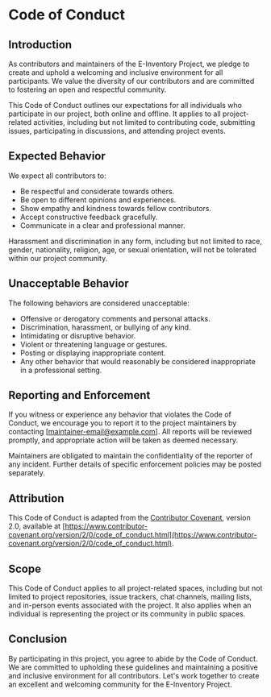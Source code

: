 # Code of Conduct

## Introduction

As contributors and maintainers of the E-Inventory Project, we pledge to create and uphold a welcoming and inclusive environment for all participants. We value the diversity of our contributors and are committed to fostering an open and respectful community.

This Code of Conduct outlines our expectations for all individuals who participate in our project, both online and offline. It applies to all project-related activities, including but not limited to contributing code, submitting issues, participating in discussions, and attending project events.

## Expected Behavior

We expect all contributors to:

- Be respectful and considerate towards others.
- Be open to different opinions and experiences.
- Show empathy and kindness towards fellow contributors.
- Accept constructive feedback gracefully.
- Communicate in a clear and professional manner.

Harassment and discrimination in any form, including but not limited to race, gender, nationality, religion, age, or sexual orientation, will not be tolerated within our project community.

## Unacceptable Behavior

The following behaviors are considered unacceptable:

- Offensive or derogatory comments and personal attacks.
- Discrimination, harassment, or bullying of any kind.
- Intimidating or disruptive behavior.
- Violent or threatening language or gestures.
- Posting or displaying inappropriate content.
- Any other behavior that would reasonably be considered inappropriate in a professional setting.

## Reporting and Enforcement

If you witness or experience any behavior that violates the Code of Conduct, we encourage you to report it to the project maintainers by contacting [maintainer-email@example.com]. All reports will be reviewed promptly, and appropriate action will be taken as deemed necessary.

Maintainers are obligated to maintain the confidentiality of the reporter of any incident. Further details of specific enforcement policies may be posted separately.

## Attribution

This Code of Conduct is adapted from the [Contributor Covenant](https://www.contributor-covenant.org/), version 2.0, available at [https://www.contributor-covenant.org/version/2/0/code_of_conduct.html](https://www.contributor-covenant.org/version/2/0/code_of_conduct.html).

## Scope

This Code of Conduct applies to all project-related spaces, including but not limited to project repositories, issue trackers, chat channels, mailing lists, and in-person events associated with the project. It also applies when an individual is representing the project or its community in public spaces. 

## Conclusion

By participating in this project, you agree to abide by the Code of Conduct. We are committed to upholding these guidelines and maintaining a positive and inclusive environment for all contributors. Let's work together to create an excellent and welcoming community for the E-Inventory Project.

